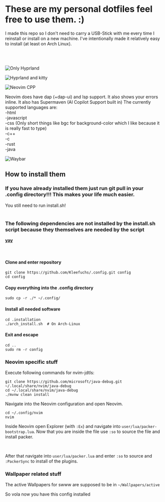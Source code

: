 **<h1>These are my personal dotfiles feel free to use them. :)</h1>**

I made this repo so I don't need to carry a USB-Stick with me every time I reinstall or install on a new machine.
I've intentionally made it relatively easy to install (at least on Arch Linux).

<br />
<br />

![Only Hyprland](https://github.com/user-attachments/assets/6ec75fce-6165-4fa5-a256-9d9ae9bb65b1)

![Hyprland and kitty](https://github.com/user-attachments/assets/5f9b068b-329b-4363-b0d2-db426b4a8427)

![Neovim CPP](https://github.com/user-attachments/assets/0922a330-e5b9-4f0d-8cbd-5177e609945d)

Neovim does have dap (+dap-ui) and lsp support.
It also shows your errors inline.
It also has Supermaven (AI Copilot Support built in)
The currently supported languages are:
<br />
-html<br />
-javascript<br />
-css (Only short things like bgc for background-color which I like because it is really fast to type)<br />
-c++<br />
-c<br />
-rust<br />
-java<br />

![Waybar](https://github.com/user-attachments/assets/2c1cbf33-e60c-4f02-abaa-aa7021f4b5d8)



**<h2>How to install them</h2>**

**<h3>If you have already installed them just run git pull in your .config directory!!! This makes your life much easier.</h3>**
You still need to run install.sh!
<br />
<br />

**<h3>The following dependencies are not installed by the install.sh script because they themselves are needed by the script</h3>**
**[yay](https://github.com/Jguer/yay)**
<br />
<br />
<br />

**<h4>Clone and enter repository</h4>**

```
git clone https://github.com/Kleefuchs/.config.git config
cd config
```

**<h4>Copy everything into the .config directory</h4>**

```
sudo cp -r ./* ~/.config/
```

**<h4>Install all needed software</h4>**

```
cd .installation
./arch_install.sh  # On Arch-Linux
```

**<h4>Exit and escape</h4>**

```
cd ..
sudo rm -r config
```

**<h3>Neovim specific stuff</h3>**

Execute following commands for nvim-jdtls:
```
git clone https://github.com/microsoft/java-debug.git ~/.local/share/nvim/java-debug
cd ~/.local/share/nvim/java-debug
./mvnw clean install
```

Navigate into the Neovim configuration and open Neovim.
```
cd ~/.config/nvim
nvim
```

Inside Neovim open Explorer (with ```:Ex```) and navigate into ```user/lua/packer-bootstrap.lua```.
Now that you are inside the file use ```:so``` to source the file and install packer.

<br />

After that navigate into ```user/lua/packer.lua``` and enter ```:so``` to source and ```:PackerSync``` to install of the plugins.

**<h3>Wallpaper related stuff</h3>**
The active Wallpapers for swww are supposed to be in ```~/Wallpapers/active```

So vola now you have this config installed
